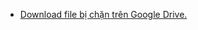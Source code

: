 * [Download file bị chặn trên Google Drive.](https://sieuthuthuat.com/thu-thuat-tai-file-google-drive.html?fbclid=IwAR1VCoSdBJyL8MdmLPTeoobtdPmBO-Ve0XdSpE69sOuSRVHWgFKVYKe18lE)